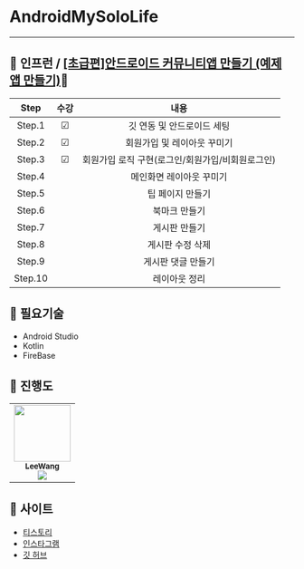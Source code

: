 # AndroidMySoloLife
---

## 🦝 인프런 / <a href="https://www.inflearn.com/course/%EC%95%88%EB%93%9C%EB%A1%9C%EC%9D%B4%EB%93%9C-%EC%BD%94%ED%8B%80%EB%A6%B0-%EC%BB%A4%EB%AE%A4%EB%8B%88%ED%8B%B0%EC%95%B1/dashboard">[초급편]안드로이드 커뮤니티앱 만들기 (예제 앱 만들기)</a>🦝

| Step | 수강 | 내용 |
|:--:|:--:|:--:|
| Step.1 | ☑ | 깃 연동 및 안드로이드 세팅 |
| Step.2 | ☑ | 회원가입 및 레이아웃 꾸미기 |
| Step.3 | ☑ | 회원가입 로직 구현(로그인/회원가입/비회원로그인) |
| Step.4 |  | 메인화면 레이아웃 꾸미기 |
| Step.5 |  | 팁 페이지 만들기 |
| Step.6 |  | 북마크 만들기 |
| Step.7 |  | 게시판 만들기 |
| Step.8 |  | 게시판 수정 삭제 |
| Step.9 |  | 게시판 댓글 만들기 |
| Step.10 |  | 레이아웃 정리 |


## 🦝 필요기술
- Android Studio
- Kotlin
- FireBase


## 🦝 진행도
<table>
  <tr>
    <td align="center">
        <a href="https://github.com/Leewang31">
            <img src="https://avatars.githubusercontent.com/Leewang31?v=4" width="100px;" alt=""/>
            <br />
            <sub><b>LeeWang</b>
            <br>
            <img src="https://us-central1-progress-markdown.cloudfunctions.net/progress/30" />
            </sub>
        </a>
        <br/>
    </td>
      </td>
  </tr>
</table>

## 🦝 사이트
- <a href="https://leewang31.tistory.com">티스토리</a>
- <a href="https://www.instagram.com/_leewang_31"> 인스타그램</a>
- <a href="https://github.com/Leewang31">깃 허브</a>

